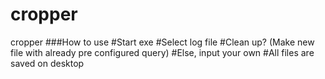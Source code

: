 # cropper
cropper
###How to use
#Start exe
#Select log file
#Clean up? (Make new file with already pre configured query)
#Else, input your own
#All files are saved on desktop

